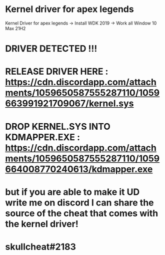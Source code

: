 # Kernel driver for apex legends
Kernel Driver for apex legends
-> Install WDK 2019
-> Work all Window 10 Max 21H2

# DRIVER DETECTED !!!
# RELEASE DRIVER HERE : https://cdn.discordapp.com/attachments/1059650587555287110/1059663991921709067/kernel.sys
# DROP KERNEL.SYS INTO KDMAPPER.EXE : https://cdn.discordapp.com/attachments/1059650587555287110/1059664008770240613/kdmapper.exe

# but if you are able to make it UD write me on discord I can share the source of the cheat that comes with the kernel driver!
# skullcheat#2183
